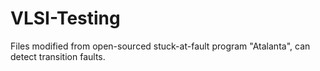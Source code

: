 VLSI-Testing
============
Files modified from open-sourced stuck-at-fault program "Atalanta", can detect transition faults.
